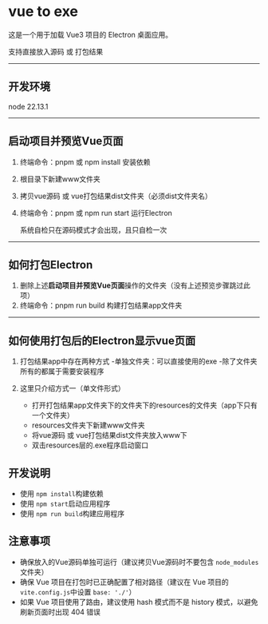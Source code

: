 # vue to exe

这是一个用于加载 Vue3 项目的 Electron 桌面应用。

支持直接放入源码 或 打包结果

---

## 开发环境

node 22.13.1

---

## 启动项目并预览Vue页面

1. 终端命令：pnpm 或 npm  install 安装依赖
2. 根目录下新建www文件夹
3. 拷贝vue源码 或 vue打包结果dist文件夹（必须dist文件夹名）
4. 终端命令：pnpm 或 npm run start 运行Electron

   系统自检只在源码模式才会出现，且只自检一次

---

## 如何打包Electron

1. 删除上述**启动项目并预览Vue页面**操作的文件夹（没有上述预览步骤跳过此项）
2. 终端命令：pnpm run build 构建打包结果app文件夹

---

## 如何使用打包后的Electron显示vue页面

1. 打包结果app中存在两种方式
   -单独文件夹：可以直接使用的exe
   -除了文件夹所有的都属于需要安装程序
2. 这里只介绍方式一（单文件形式）

   - 打开打包结果app文件夹下的文件夹下的resources的文件夹（app下只有一个文件夹）
   - resources文件夹下新建www文件夹
   - 将vue源码 或 vue打包结果dist文件夹放入www下
   - 双击resources层的.exe程序启动窗口

## 开发说明

- 使用 `npm install`构建依赖
- 使用 `npm start`启动应用程序
- 使用 `npm run build`构建应用程序

## 注意事项

- 确保放入的Vue源码单独可运行（建议拷贝Vue源码时不要包含 `node_modules`文件夹）
- 确保 Vue 项目在打包时已正确配置了相对路径（建议在 Vue 项目的 `vite.config.js`中设置 `base: './'`）
- 如果 Vue 项目使用了路由，建议使用 hash 模式而不是 history 模式，以避免刷新页面时出现 404 错误
